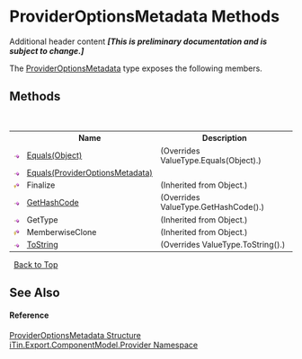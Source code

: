 # ProviderOptionsMetadata Methods
Additional header content _**\[This is preliminary documentation and is subject to change.\]**_

The <a href="153c6c4f-d6fc-429b-f73e-0f2d08841cf1">ProviderOptionsMetadata</a> type exposes the following members.


## Methods
&nbsp;<table><tr><th></th><th>Name</th><th>Description</th></tr><tr><td>![Public method](media/pubmethod.gif "Public method")</td><td><a href="645536a8-c22a-d24e-d932-58e5b732812a">Equals(Object)</a></td><td> (Overrides ValueType.Equals(Object).)</td></tr><tr><td>![Public method](media/pubmethod.gif "Public method")</td><td><a href="81440848-290e-7b1a-5df3-1c7c8c89d68a">Equals(ProviderOptionsMetadata)</a></td><td /></tr><tr><td>![Protected method](media/protmethod.gif "Protected method")</td><td>Finalize</td><td> (Inherited from Object.)</td></tr><tr><td>![Public method](media/pubmethod.gif "Public method")</td><td><a href="e083c160-ddd6-0b37-f092-8bc35d68440b">GetHashCode</a></td><td> (Overrides ValueType.GetHashCode().)</td></tr><tr><td>![Public method](media/pubmethod.gif "Public method")</td><td>GetType</td><td> (Inherited from Object.)</td></tr><tr><td>![Protected method](media/protmethod.gif "Protected method")</td><td>MemberwiseClone</td><td> (Inherited from Object.)</td></tr><tr><td>![Public method](media/pubmethod.gif "Public method")</td><td><a href="8bb2fab9-a34f-f988-1f25-d6e8ebdfd5dd">ToString</a></td><td> (Overrides ValueType.ToString().)</td></tr></table>&nbsp;
<a href="#provideroptionsmetadata-methods">Back to Top</a>

## See Also


#### Reference
<a href="153c6c4f-d6fc-429b-f73e-0f2d08841cf1">ProviderOptionsMetadata Structure</a><br /><a href="723a96b5-5779-2554-cf17-05149bfcb802">iTin.Export.ComponentModel.Provider Namespace</a><br />